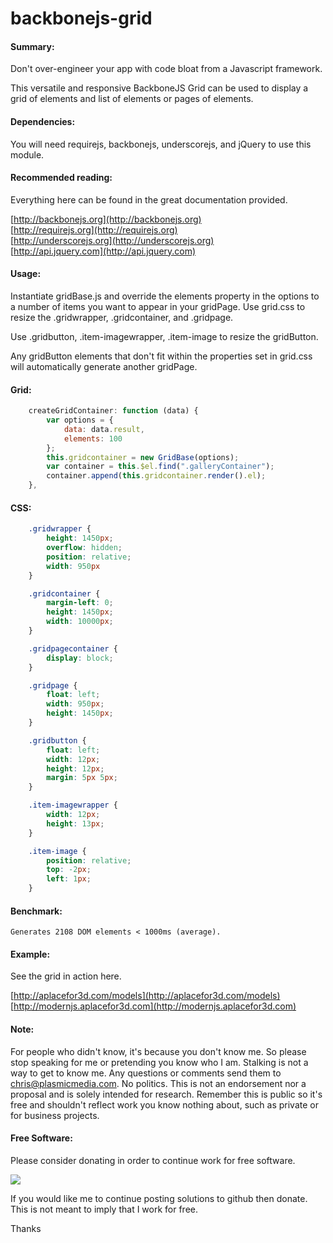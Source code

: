 # backbonejs-grid

#### Summary: 
Don't over-engineer your app with code bloat from a Javascript framework. 
	 
This versatile and responsive BackboneJS Grid can be used to display a grid of elements and list of elements or pages of elements.

#### Dependencies:
You will need requirejs, backbonejs, underscorejs, and jQuery to use this module.  

#### Recommended reading:
Everything here can be found in the great documentation provided. 

[](http://)
	[http://backbonejs.org](http://backbonejs.org)  
[](http://)
	[http://requirejs.org](http://requirejs.org)  
[](http://)	
	[http://underscorejs.org](http://underscorejs.org)  
[](http://)
	[http://api.jquery.com](http://api.jquery.com)


#### Usage: 

Instantiate gridBase.js and override the elements property in the options to a number of items you want to appear in your gridPage. Use grid.css to resize the .gridwrapper, .gridcontainer, and .gridpage. 

Use .gridbutton, .item-imagewrapper, .item-image to resize the gridButton. 

Any gridButton elements that don't fit within the properties set in grid.css will automatically generate another gridPage.  

#### Grid: 
``` javascript
	createGridContainer: function (data) {
        var options = {
            data: data.result,
            elements: 100
        };
        this.gridcontainer = new GridBase(options);
        var container = this.$el.find(".galleryContainer");
        container.append(this.gridcontainer.render().el);
    },
``` 

#### CSS:
``` css
	.gridwrapper {
	  	height: 1450px;
	  	overflow: hidden;
	  	position: relative;
	  	width: 950px
	}

	.gridcontainer {
	  	margin-left: 0;
	  	height: 1450px;
	  	width: 10000px;
	}

	.gridpagecontainer {
	  	display: block;
	}

	.gridpage {
	  	float: left;
	  	width: 950px;
	  	height: 1450px;
	}

	.gridbutton {
	  	float: left;
	  	width: 12px;
	 	height: 12px;
	  	margin: 5px 5px;
	}

	.item-imagewrapper {
	  	width: 12px;
	  	height: 13px;
	}

	.item-image {
	  	position: relative;
	  	top: -2px;
	  	left: 1px;
	}
```

#### Benchmark: 

	Generates 2108 DOM elements < 1000ms (average).

#### Example: 
See the grid in action here.

[](http://)
	[http://aplacefor3d.com/models](http://aplacefor3d.com/models)  
[](http://)
	[http://modernjs.aplacefor3d.com](http://modernjs.aplacefor3d.com)  

#### Note: 
For people who didn't know, it's because you don't know me. So please stop speaking for me or pretending you know who I am. Stalking is not a way to get to know me. Any questions or comments send them to chris@plasmicmedia.com. No politics. This is not an endorsement nor a proposal and is solely intended for research. Remember this is public so it's free and shouldn't reflect work you know nothing about, such as private or for business projects. 

#### Free Software:
Please consider donating in order to continue work for free software.

[![](https://www.paypalobjects.com/en_US/i/btn/btn_donateCC_LG.gif)](https://www.paypal.com/cgi-bin/webscr?cmd=_s-xclick&hosted_button_id=RVACW559Q5Z92)

If you would like me to continue posting solutions to github then donate. This is not meant to imply that I work for free.

Thanks
